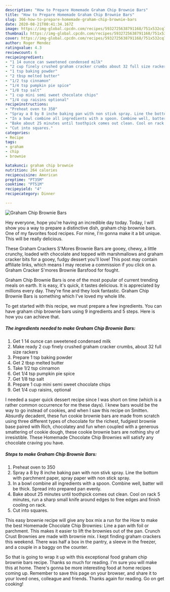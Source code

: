```yaml
---
description: "How to Prepare Homemade Graham Chip Brownie Bars"
title: "How to Prepare Homemade Graham Chip Brownie Bars"
slug: 366-how-to-prepare-homemade-graham-chip-brownie-bars
date: 2020-08-21T00:41:34.167Z
image: https://img-global.cpcdn.com/recipes/5932725638791168/751x532cq70/graham-chip-brownie-bars-recipe-main-photo.jpg
thumbnail: https://img-global.cpcdn.com/recipes/5932725638791168/751x532cq70/graham-chip-brownie-bars-recipe-main-photo.jpg
cover: https://img-global.cpcdn.com/recipes/5932725638791168/751x532cq70/graham-chip-brownie-bars-recipe-main-photo.jpg
author: Roger Mendez
ratingvalue: 4.3
reviewcount: 6
recipeingredient:
- "1 14 ounce can sweetened condensed milk"
- "2 cup finely crushed graham cracker crumbs about 32 full size rackers"
- "1 tsp baking powder"
- "2 tbsp melted butter"
- "1/2 tsp cinnamon"
- "1/4 tsp pumpkin pie spice"
- "1/8 tsp salt"
- "1 cup mini semi sweet chocolate chips"
- "1/4 cup raisins optional"
recipeinstructions:
- "Preheat oven to 350"
- "Spray a 8 by 8 inche baking pan with non stivk spray. Line the bottom with parchment paper, spray paper with non stick spray."
- "In a bowl combine all ingredients with a spoon. Combine well, batter will be thick. Spread into prepared pan evenly."
- "Bake about 25 minutes until toothpick comes out clean. Cool on rack 5 minutes, run a sharp small knife around edges to free edges and finish cooling on rack."
- "Cut into squares."
categories:
- Recipe
tags:
- graham
- chip
- brownie

katakunci: graham chip brownie 
nutrition: 264 calories
recipecuisine: American
preptime: "PT35M"
cooktime: "PT51M"
recipeyield: "4"
recipecategory: Dinner

---
```



![Graham Chip Brownie Bars](https://img-global.cpcdn.com/recipes/5932725638791168/751x532cq70/graham-chip-brownie-bars-recipe-main-photo.jpg)

Hey everyone, hope you're having an incredible day today. Today, I will show you a way to prepare a distinctive dish, graham chip brownie bars. One of my favorites food recipes. For mine, I'm gonna make it a bit unique. This will be really delicious.

These Graham Crackers S&#39;Mores Brownie Bars are gooey, chewy, a little crunchy, loaded with chocolate and topped with marshmallows and graham cracker bits for a gooey, fudgy dessert you&#39;ll love! This post may contain affiliate links, which means I may receive a commission if you click on a. Graham Cracker S&#39;mores Brownie Barsfood for fought.

Graham Chip Brownie Bars is one of the most popular of current trending meals on earth. It is easy, it's quick, it tastes delicious. It is appreciated by millions every day. They're fine and they look fantastic. Graham Chip Brownie Bars is something which I've loved my whole life.


To get started with this recipe, we must prepare a few ingredients. You can have graham chip brownie bars using 9 ingredients and 5 steps. Here is how you can achieve that.

<!--inarticleads1-->

##### The ingredients needed to make Graham Chip Brownie Bars:

1. Get 1 14 ounce can sweetened condensed milk
1. Make ready 2 cup finely crushed graham cracker crumbs, about 32 full size rackers
1. Prepare 1 tsp baking powder
1. Get 2 tbsp melted butter
1. Take 1/2 tsp cinnamon
1. Get 1/4 tsp pumpkin pie spice
1. Get 1/8 tsp salt
1. Prepare 1 cup mini semi sweet chocolate chips
1. Get 1/4 cup raisins, optional


I needed a super quick dessert recipe since I was short on time (which is a rather common occurrence for me these days). I knew bars would be the way to go instead of cookies, and when I saw this recipe on Smitten. Absurdly decadent, these fun cookie brownie bars are made from scratch using three different types of chocolate for the richest, fudgiest brownie base paired with Rich, chocolatey and fun when coupled with a generous smattering of cookie dough, these cookie brownie bars are nothing shy of irresistible. These Homemade Chocolate Chip Brownies will satisfy any chocolate craving you have. 

<!--inarticleads2-->

##### Steps to make Graham Chip Brownie Bars:

1. Preheat oven to 350
1. Spray a 8 by 8 inche baking pan with non stivk spray. Line the bottom with parchment paper, spray paper with non stick spray.
1. In a bowl combine all ingredients with a spoon. Combine well, batter will be thick. Spread into prepared pan evenly.
1. Bake about 25 minutes until toothpick comes out clean. Cool on rack 5 minutes, run a sharp small knife around edges to free edges and finish cooling on rack.
1. Cut into squares.


This easy brownie recipe will give any box mix a run for the How to make the best Homemade Chocolate Chip Brownies: Line a pan with foil or parchment. This makes it easier to lift the brownies out of the pan. Crunch Crust Brownies are made with brownie mix. I kept finding graham crackers this weekend. There was half a box in the pantry, a sleeve in the freezer, and a couple in a baggy on the counter. 

So that is going to wrap it up with this exceptional food graham chip brownie bars recipe. Thanks so much for reading. I'm sure you will make this at home. There's gonna be more interesting food at home recipes coming up. Remember to save this page on your browser, and share it to your loved ones, colleague and friends. Thanks again for reading. Go on get cooking!
